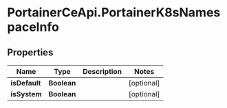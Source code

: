 # PortainerCeApi.PortainerK8sNamespaceInfo

## Properties
Name | Type | Description | Notes
------------ | ------------- | ------------- | -------------
**isDefault** | **Boolean** |  | [optional] 
**isSystem** | **Boolean** |  | [optional] 


